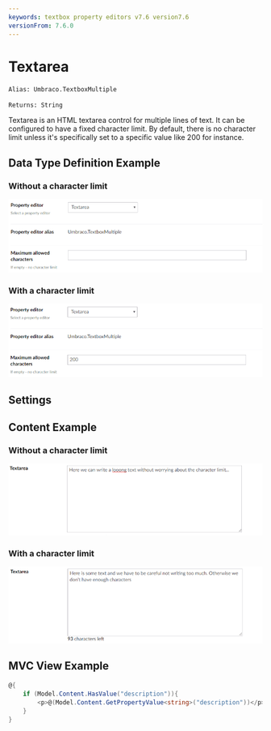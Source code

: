 ```yaml
---
keywords: textbox property editors v7.6 version7.6
versionFrom: 7.6.0
---
```


# Textarea

`Alias: Umbraco.TextboxMultiple`

`Returns: String`

Textarea is an HTML textarea control for multiple lines of text. It can be configured to have a fixed character limit. By default, there is no character limit unless it's specifically set to a specific value like 200 for instance.

## Data Type Definition Example

### Without a character limit

![Textarea Data Type Definition](images/7_6/textarea-setup.png)

### With a character limit

![Textarea Data Type Definition With a Character Limit](images/7_6/textarea-setup-limit.png)

## Settings

## Content Example

### Without a character limit

![Textarea Content Example](images/7_6/textarea-content.png)

### With a character limit

![Textbox Content Example Without a Character Limit](images/7_6/textarea-content-limit.png)


## MVC View Example

```csharp
@{
    if (Model.Content.HasValue("description")){
        <p>@(Model.Content.GetPropertyValue<string>("description"))</p>
    }
}
```

